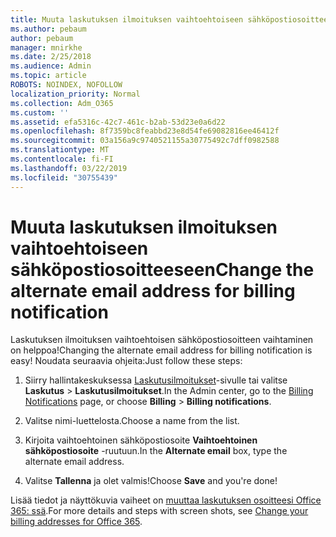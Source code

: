 ```yaml
---
title: Muuta laskutuksen ilmoituksen vaihtoehtoiseen sähköpostiosoitteeseen
ms.author: pebaum
author: pebaum
manager: mnirkhe
ms.date: 2/25/2018
ms.audience: Admin
ms.topic: article
ROBOTS: NOINDEX, NOFOLLOW
localization_priority: Normal
ms.collection: Adm_O365
ms.custom: ''
ms.assetid: efa5316c-42c7-461c-b2ab-53d23e0a6d22
ms.openlocfilehash: 8f7359bc8feabbd23e8d54fe69082816ee46412f
ms.sourcegitcommit: 03a156a9c9740521155a30775492c7dff0982588
ms.translationtype: MT
ms.contentlocale: fi-FI
ms.lasthandoff: 03/22/2019
ms.locfileid: "30755439"
---
```

# <a name="change-the-alternate-email-address-for-billing-notification"></a><span data-ttu-id="9ee1e-102">Muuta laskutuksen ilmoituksen vaihtoehtoiseen sähköpostiosoitteeseen</span><span class="sxs-lookup"><span data-stu-id="9ee1e-102">Change the alternate email address for billing notification</span></span>

<span data-ttu-id="9ee1e-103">Laskutuksen ilmoituksen vaihtoehtoisen sähköpostiosoitteen vaihtaminen on helppoa!</span><span class="sxs-lookup"><span data-stu-id="9ee1e-103">Changing the alternate email address for billing notification is easy!</span></span> <span data-ttu-id="9ee1e-104">Noudata seuraavia ohjeita:</span><span class="sxs-lookup"><span data-stu-id="9ee1e-104">Just follow these steps:</span></span>
  
1. <span data-ttu-id="9ee1e-105">Siirry hallintakeskuksessa [Laskutusilmoitukset](https://go.microsoft.com/fwlink/p/?linkid=853212)-sivulle tai valitse **Laskutus** \> **Laskutusilmoitukset**.</span><span class="sxs-lookup"><span data-stu-id="9ee1e-105">In the Admin center, go to the [Billing Notifications](https://go.microsoft.com/fwlink/p/?linkid=853212) page, or choose **Billing** \> **Billing notifications**.</span></span>
    
2. <span data-ttu-id="9ee1e-106">Valitse nimi-luettelosta.</span><span class="sxs-lookup"><span data-stu-id="9ee1e-106">Choose a name from the list.</span></span>
    
3. <span data-ttu-id="9ee1e-107">Kirjoita vaihtoehtoinen sähköpostiosoite **Vaihtoehtoinen sähköpostiosoite** -ruutuun.</span><span class="sxs-lookup"><span data-stu-id="9ee1e-107">In the **Alternate email** box, type the alternate email address.</span></span> 
    
4. <span data-ttu-id="9ee1e-108">Valitse **Tallenna** ja olet valmis!</span><span class="sxs-lookup"><span data-stu-id="9ee1e-108">Choose **Save** and you're done!</span></span> 
    
<span data-ttu-id="9ee1e-109">Lisää tiedot ja näyttökuvia vaiheet on [muuttaa laskutuksen osoitteesi Office 365: ssä](https://support.office.com/article/Change-your-billing-addresses-for-Office-365-for-business-a25c10d6-c1e9-4299-9185-25178df9eba6).</span><span class="sxs-lookup"><span data-stu-id="9ee1e-109">For more details and steps with screen shots, see [Change your billing addresses for Office 365](https://support.office.com/article/Change-your-billing-addresses-for-Office-365-for-business-a25c10d6-c1e9-4299-9185-25178df9eba6).</span></span>
  

